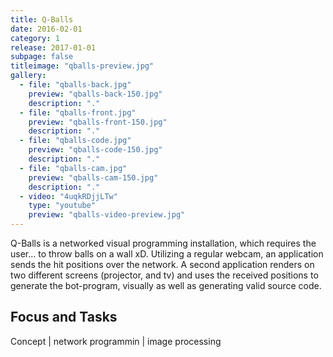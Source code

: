 ```yaml
---
title: Q-Balls
date: 2016-02-01
category: 1
release: 2017-01-01
subpage: false
titleimage: "qballs-preview.jpg"
gallery:
  - file: "qballs-back.jpg"
    preview: "qballs-back-150.jpg"
    description: "."
  - file: "qballs-front.jpg"
    preview: "qballs-front-150.jpg"
    description: "."
  - file: "qballs-code.jpg"
    preview: "qballs-code-150.jpg"
    description: "."
  - file: "qballs-cam.jpg"
    preview: "qballs-cam-150.jpg"
    description: "."
  - video: "4uqkRDjjLTw"
    type: "youtube"
    preview: "qballs-video-preview.jpg"
---
```


Q-Balls is a networked visual programming installation, which requires the user... to throw balls on a wall xD. Utilizing a regular webcam, an application sends the hit positions over the network. A second application renders on two different screens (projector, and tv) and uses the received positions to generate the bot-program, visually as well as generating valid source code.

## Focus and Tasks
Concept | network programmin | image processing
